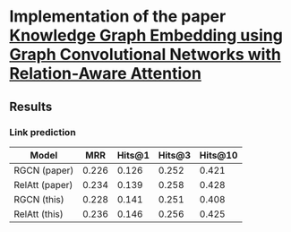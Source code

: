 # Implementation of the paper [Knowledge Graph Embedding using Graph Convolutional Networks with Relation-Aware Attention](https://arxiv.org/pdf/2102.07200.pdf)



## Results

### Link prediction

| Model             | MRR   | Hits@1 | Hits@3 | Hits@10 |
|-------------------|-------|--------|--------|---------|
| RGCN (paper)      | 0.226 | 0.126  | 0.252  | 0.421   |
| RelAtt (paper)    | 0.234 | 0.139  | 0.258  | 0.428   |
| RGCN (this)       | 0.228 | 0.141  | 0.251  | 0.408   |
| RelAtt (this)     | 0.236 | 0.146  | 0.256  | 0.425   |